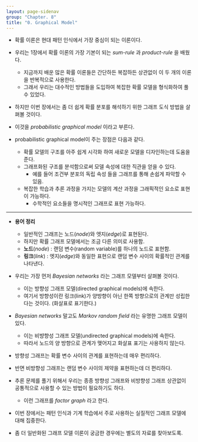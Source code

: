 ```yaml
---
layout: page-sidenav
group: "Chapter. 8"
title: "0. Graphical Model"
---
```


- 확률 이론은 현대 패턴 인식에서 가장 중심이 되는 이론이다.
- 우리는 1장에서 확률 이론의 가장 기본이 되는 *sum-rule* 과 *product-rule* 을 배웠다.
    - 지금까지 배운 많은 확률 이론들은 간단하든 복잡하든 상관없이 이 두 개의 이론을 반복적으로 사용한다.
    - 그래서 우리는 대수적인 방법들을 도입하여 복잡한 확률 모델을 형식화하여 풀 수 있었다.
- 하지만 이번 장에서는 좀 더 쉽게 확률 분포를 해석하기 위한 그래프 도식 방법을 살펴볼 것이다.
- 이것을 *probabilistic graphical model* 이라고 부른다.

- probabilistic graphical model이 주는 장점은 다음과 같다.
    - 확률 모델의 구조를 아주 쉽게 시각화 하여 새로운 모델을 디자인하는데 도움을 준다.
    - 그래프화된 구조를 분석함으로써 모델 속성에 대한 직관을 얻을 수 있다.
        - 예를 들어 조건부 분포의 독립 속성 들을 그래프를 통해 손쉽게 파악할 수 있음.
    - 복잡한 학습과 추론 과정을 가지는 모델의 계산 과정을 그래픽적인 요소로 표현이 가능하다. 
        - 수학적인 요소들을 명시적인 그래프로 표현 가능하다.

----

- **용어 정리**
    - 일반적인 그래프는 노드(*node*)와 엣지(*edge*)로 표현된다.
    - 하지만 확률 그래프 모델에서는 조금 다른 의미로 사용함.
    - **노드**(*node*) : 랜덤 변수(random variable)를 하나의 노드로 표현함.
    - **링크**(*link*) : 엣지(*edge*)와 동일한 표현으로 랜덤 변수 사이의 확률적인 관계를 나타낸다.
    
- 우리는 가장 먼저 *Bayesian networks* 라는 그래프 모델부터 살펴볼 것이다.
    - 이는 방향성 그래프 모델(directed graphical models)에 속한다.
    - 여기서 방향성이란 링크(link)가 양방향이 아닌 한쪽 방향으로의 관계만 성립한다는 것이다. (화살표로 표기한다.)
-  *Bayesian networks* 말고도 *Markov random field* 라는 유명한 그래프 모델이 있다.
    - 이는 비뱡향성 그래프 모델(undirected graphical models)에 속한다.
    - 따라서 노드의 양 방향으로 관계가 맺어지고 화살표 표기는 사용하지 않는다.
    
- 방향성 그래프는 확률 변수 사이의 관계를 표현하는데 매우 편리하다.
- 반면 비방향성 그래프는 랜덤 변수 사이의 제약을 표현하는데 더 편리하다.
- 추론 문제를 풀기 위해서 우리는 종종 방향성 그래프와 비방향성 그래프 상관없이 공통적으로 사용할 수 있는 방법이 필요하기도 하다.
    - 이런 그래프를 *factor graph* 라고 한다.
- 이번 장에서는 패턴 인식과 기계 학습에서 주로 사용하는 실질적인 그래프 모델에 대해 집중한다.
- 좀 더 일반화된 그래프 모델 이론이 궁금한 경우에는 별도의 자료를 찾아보도록.
